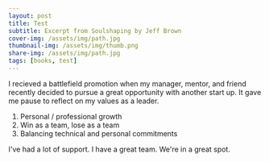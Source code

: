```yaml
---
layout: post
title: Test
subtitle: Excerpt from Soulshaping by Jeff Brown
cover-img: /assets/img/path.jpg
thumbnail-img: /assets/img/thumb.png
share-img: /assets/img/path.jpg
tags: [books, test]
---
```


I recieved a battlefield promotion when my manager, mentor, and friend recently decided to pursue a great opportunity with another start up. It gave me pause to reflect on my values as a leader.

1. Personal / professional growth
2. Win as a team, lose as a team
3. Balancing technical and personal commitments

I've had a lot of support. I have a great team. We're in a great spot.